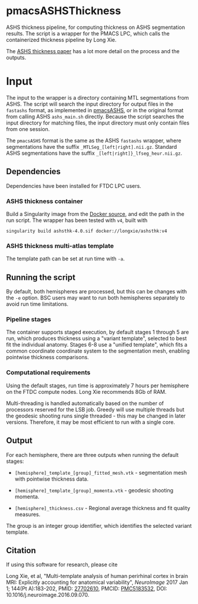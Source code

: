 # pmacsASHSThickness

ASHS thickness pipeline, for computing thickness on ASHS segmentation results. The script
is a wrapper for the PMACS LPC, which calls the containerized thickness pipeline by Long
Xie.

The [ASHS thickness paper](https://www.ncbi.nlm.nih.gov/pmc/articles/PMC5183532/) has a
lot more detail on the process and the outputs.


# Input

The input to the wrapper is a directory containing MTL segmentations from ASHS. The script
will search the input directory for output files in the `fastashs` format, as implemented
in [pmacsASHS](https://github.com/ftdc-picsl/pmacsASHS), or in the original format from
calling ASHS `ashs_main.sh` directly. Because the script searches the input directory for
matching files, the input directory must only contain files from one session.

The `pmacsASHS` format is the same as the ASHS `fastashs` wrapper, where segmentations
have the suffix `_MTLSeg_[left|right].nii.gz`. Standard ASHS segmentations have the
suffix `_[left|right]}_lfseg_heur.nii.gz`.


## Dependencies

Dependencies have been installed for FTDC LPC users.


### ASHS thickness container

Build a Singularity image from the [Docker
source](https://hub.docker.com/r/longxie/ashsthk), and edit the path in the run script.
The wrapper has been tested with `v4`, built with

```
singularity build ashsthk-4.0.sif docker://longxie/ashsthk:v4
```

### ASHS thickness multi-atlas template

The template path can be set at run time with `-a`.


## Running the script

By default, both hemispheres are processed, but this can be changes with the `-e` option.
BSC users may want to run both hemispheres separately to avoid run time limitations.

### Pipeline stages

The container supports staged execution, by default stages 1 through 5 are run, which
produces thickness using a "variant template", selected to best fit the individual
anatomy. Stages 6-8 use a "unified template", which fits a common coordinate coordinate
system to the segmentation mesh, enabling pointwise thickness comparisons.

### Computational requirements

Using the default stages, run time is approximately 7 hours per hemisphere on the FTDC
compute nodes. Long Xie recommends 8Gb of RAM.

Multi-threading is handled automatically based on the number of processors reserved for
the LSB job. Greedy will use multiple threads but the geodesic shooting runs single
threaded - this may be changed in later versions. Therefore, it may be most efficient to
run with a single core.


## Output

For each hemisphere, there are three outputs when running the default stages:

* `[hemisphere]_template_[group]_fitted_mesh.vtk` - segmentation mesh with pointwise
  thickness data.

* `[hemisphere]_template_[group]_momenta.vtk` - geodesic shooting momenta.

* `[hemisphere]_thickness.csv` - Regional average thickness and fit quality measures.

The group is an integer group identifier, which identifies the selected variant template.


## Citation

If using this software for research, please cite

Long Xie, et al, "Multi-template analysis of human perirhinal cortex in brain MRI:
Explicitly accounting for anatomical variability", *NeuroImage* 2017 Jan 1; 144(Pt A):183-202,
PMID: [27702610](https://pubmed.ncbi.nlm.nih.gov/27702610/), PMCID:
[PMC5183532](https://www.ncbi.nlm.nih.gov/pmc/articles/PMC5183532/), DOI:
10.1016/j.neuroimage.2016.09.070.